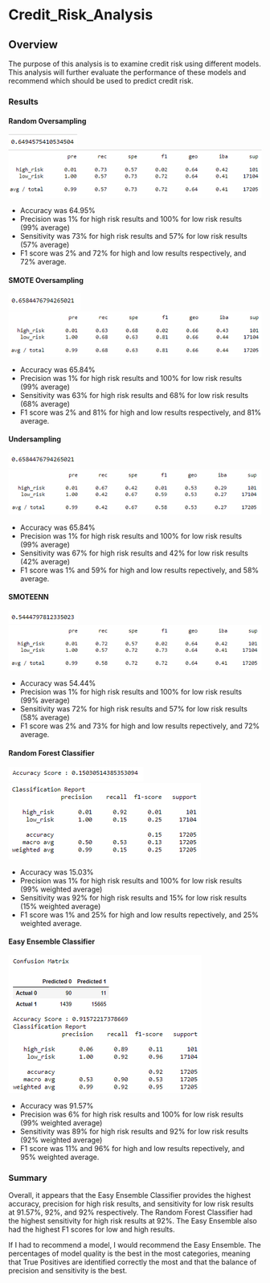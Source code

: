 # Credit_Risk_Analysis

## Overview
The purpose of this analysis is to examine credit risk using different models. This analysis will further evaluate the performance of these models and recommend which should be used to predict credit risk.

### Results
#### Random Oversampling

![Random Accuracy](./Resources/random_oversampler_accuracy.png)
![Random Matrix](./Resources/random_oversampler_classification.png)

  - Accuracy was 64.95%
  - Precision was 1% for high risk results and 100% for low risk results (99% average)
  - Sensitivity was 73% for high risk results and 57% for low risk results (57% average)
  - F1 score was 2% and 72% for high and low results respectively, and 72% average.

#### SMOTE Oversampling

![SMOTE Accuracy](./Resources/smote_accuracy.png)
![SMOTE Matrix](./Resources/smote_classification.png)

  - Accuracy was 65.84%
  - Precision was 1% for high risk results and 100% for low risk results (99% average)
  - Sensitivity was 63% for high risk results and 68% for low risk results (68% average)
  - F1 score was 2% and 81% for high and low results respectively, and 81% average.

#### Undersampling

![Undersampling Accuracy](./Resources/undersampling_accuracy.png)
![Undersampling Matrix](./Resources/undersampling_classification.png)

  - Accuracy was 65.84%
  - Precision was 1% for high risk results and 100% for low risk results (99% average)
  - Sensitivity was 67% for high risk results and 42% for low risk results (42% average)
  - F1 score was 1% and 59% for high and low results repectively, and 58% average.

#### SMOTEENN

![SMOTEENN Accuracy](./Resources/smoteenn_accuracy.png)
![SMOTEENN Matrix](./Resources/smoteenn_classification.png)

  - Accuracy was 54.44%
  - Precision was 1% for high risk results and 100% for low risk results (99% average)
  - Sensitivity was 72% for high risk results and 57% for low risk results (58% average)
  - F1 score was 2% and 73% for high and low results repectively, and 72% average.

#### Random Forest Classifier

![Forest Accuracy](./Resources/random_forest_accuracy.png)
![Forest Matrix](./Resources/random_forest_classification.png)

  - Accuracy was 15.03%
  - Precision was 1% for high risk results and 100% for low risk results (99% weighted average)
  - Sensitivity was 92% for high risk results and 15% for low risk results (15% weighted average)
  - F1 score was 1% and 25% for high and low results repectively, and 25% weighted average.

#### Easy Ensemble Classifier

![Ensemble](./Resources/ensemble_accuracy_classification.png)

  - Accuracy was 91.57%
  - Precision was 6% for high risk results and 100% for low risk results (99% weighted average)
  - Sensitivity was 89% for high risk results and 92% for low risk results (92% weighted average)
  - F1 score was 11% and 96% for high and low results repectively, and 95% weighted average.

### Summary
Overall, it appears that the Easy Ensemble Classifier provides the highest accuracy, precision for high risk results, and sensitivity for low risk results at 91.57%, 92%, and 92% respectively. The Random Forest Classifier had the highest sensitivity for high risk results at 92%.
The Easy Ensemble also had the highest F1 scores for low and high results.

If I had to recommend a model, I would recommend the Easy Ensemble. The percentages of model quality is the best in the most categories, meaning that True Positives are identified correctly the most and that the balance of precision and sensitivity is the best.
